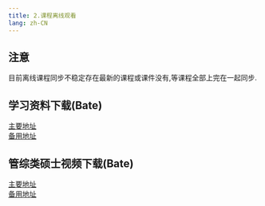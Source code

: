 ```yaml
---
title: 2.课程离线观看
lang: zh-CN
---
```


## 注意  
目前离线课程同步不稳定存在最新的课程或课件没有,等课程全部上完在一起同步.    


## 学习资料下载(Bate)
[主要地址](https://www.123684.com/s/hINbTd-K0pg3)     
[备用地址](https://www.123865.com/s/hINbTd-K0pg3)

## 管综类硕士视频下载(Bate)
[主要地址](https://www.123684.com/s/hINbTd-00pg3)   
[备用地址](https://www.123865.com/s/hINbTd-00pg3)   




